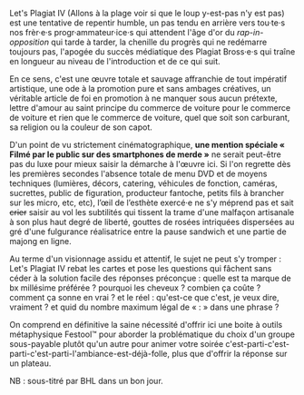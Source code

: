 Let's Plagiat IV (Allons à la plage voir si que le loup y-est-pas n'y est pas) est une tentative de repentir humble, un pas tendu en arrière vers tou·te·s nos frèr·e·s progr·ammateur·ice·s qui attendent l'âge d'or du *rap-in-opposition* qui tarde à tarder, la chenille du progrès qui ne redémarre toujours pas, l'apogée du succès médiatique des Plagiat Bross·e·s qui traîne en longueur au niveau de l'introduction et de ce qui suit.

En ce sens, c'est une œuvre totale et sauvage affranchie de tout impératif artistique, une ode à la promotion pure et sans ambages créatives, un véritable article de foi en promotion à ne manquer sous aucun prétexte, lettre d'amour au saint principe du commerce de voiture pour le commerce de voiture et rien que le commerce de voiture, quel que soit son carburant, sa religion ou la couleur de son capot.  

D'un point de vu strictement cinématographique, **une mention spéciale « Filmé par le public sur des smartphones de merde »** ne serait peut-être pas du luxe pour mieux saisir la démarche à l'œuvre ici. Si l'on regrette dès les premières secondes l'absence totale de menu DVD et de moyens techniques (lumières, décors, catering, véhicules de fonction, caméras, sucrettes, public de figuration, producteur fantoche, petits fils à brancher sur les micro, etc, etc), l’œil de l’esthète exercé·e ne s'y méprend pas et sait <s>crier</s> saisir au vol les subtilités qui tissent la trame d'une malfaçon artisanale à son plus haut degré de liberté, gouttes de rosées intriquées dispersées au gré d'une fulgurance réalisatrice entre la pause sandwich et une partie de majong en ligne.     

Au terme d'un visionnage assidu et attentif, le sujet ne peut s'y tromper : Let's Plagiat IV rebat les cartes et pose les questions qui fâchent sans céder à la solution facile des réponses préconçue : quelle est ta marque de bx millésime préférée ? pourquoi les cheveux ? combien ça coûte ? comment ça sonne en vrai ? et le réel : qu'est-ce que c'est, je veux dire, vraiment ? et quid du nombre maximum légal de « : » dans une phrase ?

On comprend en définitive la saine nécessité d'offrir ici une boite à outils métaphysique Festool™ pour aborder la problématique du choix d'un groupe sous-payable plutôt qu'un autre pour animer votre soirée c'est-parti-c'est-parti-c'est-parti-l'ambiance-est-déjà-folle, plus que d'offrir la réponse sur un plateau.

NB : sous-titré par BHL dans un bon jour.
